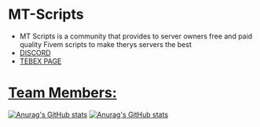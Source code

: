 # MT-Scripts

- MT Scripts is a community that provides to server owners free and paid quality Fivem scripts to make therys servers the best
- <a href="https://discord.gg/AQHbsahZsV" target="_blank"> DISCORD
- <a href="https://mt-scripts.tebex.io" target="_blank"> TEBEX PAGE
  
# Team Members:

[![Anurag's GitHub stats](https://github-readme-stats.vercel.app/api?username=Marttins011&show_icons=true&theme=city_lights)](https://github.com/anuraghazra/github-readme-stats)
[![Anurag's GitHub stats](https://github-readme-stats.vercel.app/api?username=21FlenN&show_icons=true&theme=city_lights)](https://github.com/anuraghazra/github-readme-stats)
